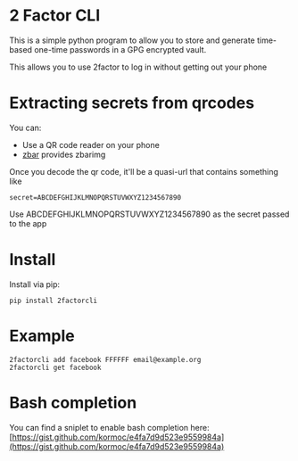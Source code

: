 # 2 Factor CLI

This is a simple python program to allow you to store and generate time-based
one-time passwords in a GPG encrypted vault.

This allows you to use 2factor to log in without getting out your phone

# Extracting secrets from qrcodes

You can:

 * Use a QR code reader on your phone
 * [zbar](http://zbar.sourceforge.net/) provides zbarimg
 
Once you decode the qr code, it'll be a quasi-url that contains something like

    secret=ABCDEFGHIJKLMNOPQRSTUVWXYZ1234567890
    
Use ABCDEFGHIJKLMNOPQRSTUVWXYZ1234567890 as the secret passed to the app


# Install

Install via pip:

    pip install 2factorcli
    
# Example

    2factorcli add facebook FFFFFF email@example.org
    2factorcli get facebook

# Bash completion

You can find a sniplet to enable bash completion here:
[https://gist.github.com/kormoc/e4fa7d9d523e9559984a](https://gist.github.com/kormoc/e4fa7d9d523e9559984a)
